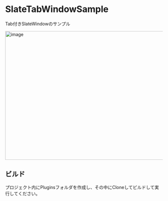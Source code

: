 # SlateTabWindowSample
Tab付きSlateWindowのサンプル

<img width="626" height="411" alt="image" src="https://github.com/user-attachments/assets/a7071cb2-1a21-423a-b7af-0bb34a1eeea0" />

## ビルド
プロジェクト内にPluginsフォルダを作成し、その中にCloneしてビルドして実行してください。
